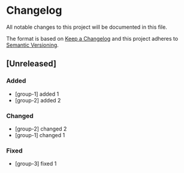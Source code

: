 # Changelog
All notable changes to this project will be documented in this file.

The format is based on [Keep a Changelog](http://keepachangelog.com/en/1.0.0/)
and this project adheres to [Semantic Versioning](http://semver.org/spec/v2.0.0.html).

## [Unreleased]
### Added
- [group-1] added 1
- [group-2] added 2

### Changed
- [group-2] changed 2
- [group-1] changed 1

### Fixed
- [group-3] fixed 1
